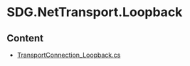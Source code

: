 # SDG.NetTransport.Loopback
## Content
- [TransportConnection_Loopback.cs](TransportConnection_Loopback.cs)
